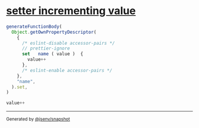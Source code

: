 # [setter incrementing value](../../function_parser.test.js#L61)

```js
generateFunctionBody(
  Object.getOwnPropertyDescriptor(
    {
      /* eslint-disable accessor-pairs */
      // prettier-ignore
      set   name ( value )  {
        value++
      },
      /* eslint-enable accessor-pairs */
    },
    "name",
  ).set,
)
```

```js
value++
```
---

<sub>
  Generated by <a href="https://github.com/jsenv/core/tree/main/packages/independent/snapshot">@jsenv/snapshot</a>
</sub>